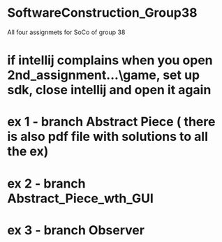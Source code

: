 # SoftwareConstruction_Group38
All four assignmets for SoCo of group 38

# if intellij complains when you open 2nd_assignment\...\game, set up sdk, close intellij and open it again


#  ex 1 - branch Abstract Piece ( there is also pdf file with solutions to all the ex)
# ex 2 - branch Abstract_Piece_wth_GUI
# ex 3 - branch Observer
